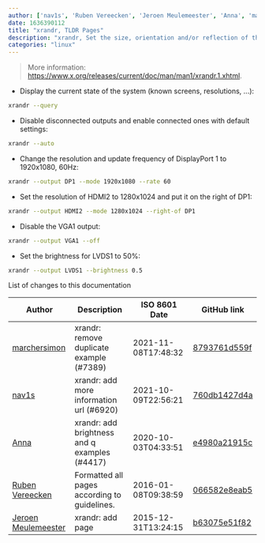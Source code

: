 ```yaml
---
author: ['nav1s', 'Ruben Vereecken', 'Jeroen Meulemeester', 'Anna', 'marchersimon']
date: 1636390112
title: "xrandr, TLDR Pages"
description: "xrandr, Set the size, orientation and/or reflection of the outputs for a screen."
categories: "linux"
---
```

> More information: <https://www.x.org/releases/current/doc/man/man1/xrandr.1.xhtml>.

- Display the current state of the system (known screens, resolutions, ...):

```bash
xrandr --query
```

- Disable disconnected outputs and enable connected ones with default settings:

```bash
xrandr --auto
```

- Change the resolution and update frequency of DisplayPort 1 to 1920x1080, 60Hz:

```bash
xrandr --output DP1 --mode 1920x1080 --rate 60
```

- Set the resolution of HDMI2 to 1280x1024 and put it on the right of DP1:

```bash
xrandr --output HDMI2 --mode 1280x1024 --right-of DP1
```

- Disable the VGA1 output:

```bash
xrandr --output VGA1 --off
```

- Set the brightness for LVDS1 to 50%:

```bash
xrandr --output LVDS1 --brightness 0.5
```
List of changes to this documentation


Author | Description | ISO 8601 Date | GitHub link
------|-----|-----|-----
[marchersimon](mailto:50295997+marchersimon@users.noreply.github.com) | xrandr: remove duplicate example (#7389) | 2021-11-08T17:48:32 | [8793761d559f](https://github.com/tldr-pages/tldr/commit/8793761d559fedf3cb9f1a58705cbd044cba4cde)
[nav1s](mailto:42621369+nav1s@users.noreply.github.com) | xrandr: add more information url (#6920) | 2021-10-09T22:56:21 | [760db1427d4a](https://github.com/tldr-pages/tldr/commit/760db1427d4ab4f338999a0c80829bd6f20f3d26)
[Anna](mailto:33095074+annashorthead@users.noreply.github.com) | xrandr: add brightness and q examples (#4417) | 2020-10-03T04:33:51 | [e4980a21915c](https://github.com/tldr-pages/tldr/commit/e4980a21915cb6e7b31318dbe6ac94973e7f2bba)
[Ruben Vereecken](mailto:rubenvereecken@gmail.com) | Formatted all pages according to guidelines. | 2016-01-08T09:38:59 | [066582e8eab5](https://github.com/tldr-pages/tldr/commit/066582e8eab57bce9861cc8d379e158d61f1cc95)
[Jeroen Meulemeester](mailto:jeroen.meulemeester@gmail.com) | xrandr: add page | 2015-12-31T13:24:15 | [b63075e51f82](https://github.com/tldr-pages/tldr/commit/b63075e51f8254a684ae61eb650b06a242ae3e1f)

